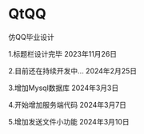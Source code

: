 # QtQQ
仿QQ毕业设计

1.标题栏设计完毕    2023年11月26日

2.目前还在持续开发中... 	2024年2月25日

3.增加Mysql数据库						2024年3月3日

4.开始增加服务端代码					2024年3月7日

5.增加发送文件小功能					2024年3月10日
